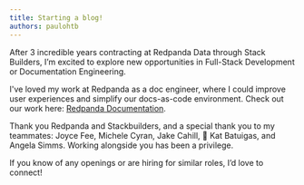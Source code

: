```yaml
---
title: Starting a blog! 
authors: paulohtb
---
```


After 3 incredible years contracting at Redpanda Data through Stack Builders, I’m excited to explore new opportunities in Full-Stack Development or Documentation Engineering.

I've loved my work at Redpanda as a doc engineer, where I could improve user experiences and simplify our docs-as-code environment. Check out our work here: [Redpanda Documentation](https://docs.redpanda.com/).

Thank you Redpanda and Stackbuilders, and a special thank you to my teammates: Joyce Fee, Michele Cyran, Jake Cahill, 📝 Kat Batuigas, and Angela Simms. Working alongside you has been a privilege.

If you know of any openings or are hiring for similar roles, I’d love to connect!